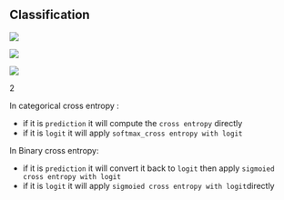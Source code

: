 ## Classification 

![](../figures/Activations.png)

![](../figures/Activations-1.png)


![](../figures/Activations-2.png)



2

[](https://stackoverflow.com/posts/53418478/timeline)

In categorical cross entropy :

-   if it is `prediction` it will compute the `cross entropy` directly
-   if it is `logit` it will apply `softmax_cross entropy with logit`

In Binary cross entropy:

-   if it is `prediction` it will convert it back to `logit` then apply `sigmoied cross entropy with logit`
-   if it is `logit` it will apply `sigmoied cross entropy with logit`directly